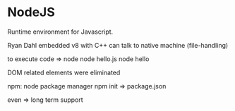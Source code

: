# NodeJS
Runtime environment for Javascript.

Ryan Dahl
embedded v8 with C++
can talk to native machine (file-handling)

to execute code => node
node hello.js
node hello

DOM related elements were eliminated

npm: node package manager
npm init => package.json

even => long term support